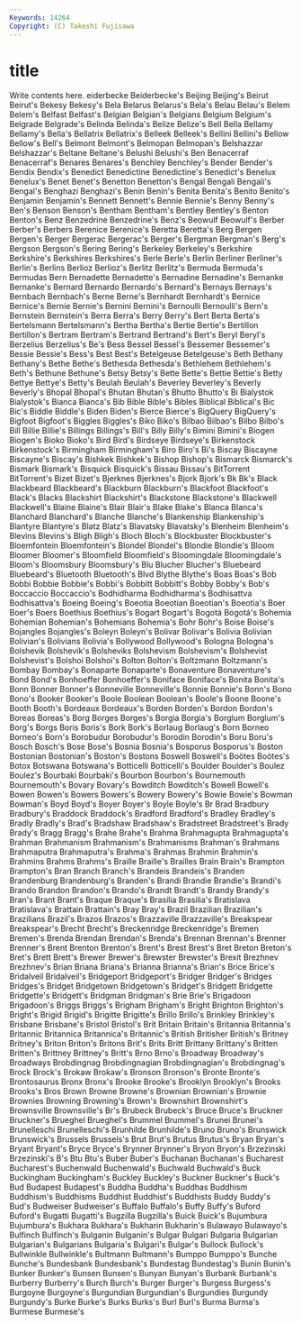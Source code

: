 ```yaml
---
Keywords: 14264 
Copyright: (C) Takeshi Fujisawa
---
```


# title

Write contents here.
eiderbecke Beiderbecke's Beijing Beijing's Beirut Beirut's Bekesy Bekesy's
Bela Belarus Belarus's Bela's Belau Belau's Belem Belem's Belfast Belfast's
Belgian Belgian's Belgians Belgium Belgium's Belgrade Belgrade's Belinda Belinda's Belize
Belize's Bell Bella Bellamy Bellamy's Bella's Bellatrix Bellatrix's Belleek Belleek's
Bellini Bellini's Bellow Bellow's Bell's Belmont Belmont's Belmopan Belmopan's Belshazzar
Belshazzar's Beltane Beltane's Belushi Belushi's Ben Benacerraf Benacerraf's Benares Benares's
Benchley Benchley's Bender Bender's Bendix Bendix's Benedict Benedictine Benedictine's Benedict's
Benelux Benelux's Benet Benet's Benetton Benetton's Bengal Bengali Bengali's Bengal's
Benghazi Benghazi's Benin Benin's Benita Benita's Benito Benito's Benjamin Benjamin's
Bennett Bennett's Bennie Bennie's Benny Benny's Ben's Benson Benson's Bentham
Bentham's Bentley Bentley's Benton Benton's Benz Benzedrine Benzedrine's Benz's Beowulf
Beowulf's Berber Berber's Berbers Berenice Berenice's Beretta Beretta's Berg Bergen
Bergen's Berger Bergerac Bergerac's Berger's Bergman Bergman's Berg's Bergson Bergson's
Bering Bering's Berkeley Berkeley's Berkshire Berkshire's Berkshires Berkshires's Berle Berle's
Berlin Berliner Berliner's Berlin's Berlins Berlioz Berlioz's Berlitz Berlitz's Bermuda
Bermuda's Bermudas Bern Bernadette Bernadette's Bernadine Bernadine's Bernanke Bernanke's Bernard
Bernardo Bernardo's Bernard's Bernays Bernays's Bernbach Bernbach's Berne Berne's Bernhardt
Bernhardt's Bernice Bernice's Bernie Bernie's Bernini Bernini's Bernoulli Bernoulli's Bern's
Bernstein Bernstein's Berra Berra's Berry Berry's Bert Berta Berta's Bertelsmann
Bertelsmann's Bertha Bertha's Bertie Bertie's Bertillon Bertillon's Bertram Bertram's Bertrand
Bertrand's Bert's Beryl Beryl's Berzelius Berzelius's Be's Bess Bessel Bessel's
Bessemer Bessemer's Bessie Bessie's Bess's Best Best's Betelgeuse Betelgeuse's Beth
Bethany Bethany's Bethe Bethe's Bethesda Bethesda's Bethlehem Bethlehem's Beth's Bethune
Bethune's Betsy Betsy's Bette Bette's Bettie Bettie's Betty Bettye Bettye's
Betty's Beulah Beulah's Beverley Beverley's Beverly Beverly's Bhopal Bhopal's Bhutan
Bhutan's Bhutto Bhutto's Bi Bialystok Bialystok's Bianca Bianca's Bib Bible
Bible's Bibles Biblical Biblical's Bic Bic's Biddle Biddle's Biden Biden's
Bierce Bierce's BigQuery BigQuery's Bigfoot Bigfoot's Biggles Biggles's Biko Biko's
Bilbao Bilbao's Bilbo Bilbo's Bill Billie Billie's Billings Billings's Bill's
Billy Billy's Bimini Bimini's Biogen Biogen's Bioko Bioko's Bird Bird's
Birdseye Birdseye's Birkenstock Birkenstock's Birmingham Birmingham's Biro Biro's Bi's Biscay
Biscayne Biscayne's Biscay's Bishkek Bishkek's Bishop Bishop's Bismarck Bismarck's Bismark
Bismark's Bisquick Bisquick's Bissau Bissau's BitTorrent BitTorrent's Bizet Bizet's Bjerknes
Bjerknes's Bjork Bjork's Bk Bk's Black Blackbeard Blackbeard's Blackburn Blackburn's
Blackfoot Blackfoot's Black's Blacks Blackshirt Blackshirt's Blackstone Blackstone's Blackwell Blackwell's
Blaine Blaine's Blair Blair's Blake Blake's Blanca Blanca's Blanchard Blanchard's
Blanche Blanche's Blankenship Blankenship's Blantyre Blantyre's Blatz Blatz's Blavatsky Blavatsky's
Blenheim Blenheim's Blevins Blevins's Bligh Bligh's Bloch Bloch's Blockbuster Blockbuster's
Bloemfontein Bloemfontein's Blondel Blondel's Blondie Blondie's Bloom Bloomer Bloomer's Bloomfield
Bloomfield's Bloomingdale Bloomingdale's Bloom's Bloomsbury Bloomsbury's Blu Blucher Blucher's Bluebeard
Bluebeard's Bluetooth Bluetooth's Blvd Blythe Blythe's Boas Boas's Bob Bobbi
Bobbie Bobbie's Bobbi's Bobbitt Bobbitt's Bobby Bobby's Bob's Boccaccio Boccaccio's
Bodhidharma Bodhidharma's Bodhisattva Bodhisattva's Boeing Boeing's Boeotia Boeotian Boeotian's Boeotia's
Boer Boer's Boers Boethius Boethius's Bogart Bogart's Bogotá Bogotá's Bohemia
Bohemian Bohemian's Bohemians Bohemia's Bohr Bohr's Boise Boise's Bojangles Bojangles's
Boleyn Boleyn's Bolivar Bolivar's Bolivia Bolivian Bolivian's Bolivians Bolivia's Bollywood
Bollywood's Bologna Bologna's Bolshevik Bolshevik's Bolsheviks Bolshevism Bolshevism's Bolshevist Bolshevist's
Bolshoi Bolshoi's Bolton Bolton's Boltzmann Boltzmann's Bombay Bombay's Bonaparte Bonaparte's
Bonaventure Bonaventure's Bond Bond's Bonhoeffer Bonhoeffer's Boniface Boniface's Bonita Bonita's
Bonn Bonner Bonner's Bonneville Bonneville's Bonnie Bonnie's Bonn's Bono Bono's
Booker Booker's Boole Boolean Boolean's Boole's Boone Boone's Booth Booth's
Bordeaux Bordeaux's Borden Borden's Bordon Bordon's Boreas Boreas's Borg Borges
Borges's Borgia Borgia's Borglum Borglum's Borg's Borgs Boris Boris's Bork
Bork's Borlaug Borlaug's Born Borneo Borneo's Born's Borobudur Borobudur's Borodin
Borodin's Boru Boru's Bosch Bosch's Bose Bose's Bosnia Bosnia's Bosporus
Bosporus's Boston Bostonian Bostonian's Boston's Bostons Boswell Boswell's Boötes Boötes's
Botox Botswana Botswana's Botticelli Botticelli's Boulder Boulder's Boulez Boulez's Bourbaki
Bourbaki's Bourbon Bourbon's Bournemouth Bournemouth's Bovary Bovary's Bowditch Bowditch's Bowell
Bowell's Bowen Bowen's Bowers Bowers's Bowery Bowery's Bowie Bowie's Bowman
Bowman's Boyd Boyd's Boyer Boyer's Boyle Boyle's Br Brad Bradbury
Bradbury's Braddock Braddock's Bradford Bradford's Bradley Bradley's Bradly Bradly's Brad's
Bradshaw Bradshaw's Bradstreet Bradstreet's Brady Brady's Bragg Bragg's Brahe Brahe's
Brahma Brahmagupta Brahmagupta's Brahman Brahmanism Brahmanism's Brahmanisms Brahman's Brahmans Brahmaputra
Brahmaputra's Brahma's Brahmas Brahmin Brahmin's Brahmins Brahms Brahms's Braille Braille's
Brailles Brain Brain's Brampton Brampton's Bran Branch Branch's Brandeis Brandeis's
Branden Brandenburg Brandenburg's Branden's Brandi Brandie Brandie's Brandi's Brando Brandon
Brandon's Brando's Brandt Brandt's Brandy Brandy's Bran's Brant Brant's Braque
Braque's Brasilia Brasilia's Bratislava Bratislava's Brattain Brattain's Bray Bray's Brazil
Brazilian Brazilian's Brazilians Brazil's Brazos Brazos's Brazzaville Brazzaville's Breakspear Breakspear's
Brecht Brecht's Breckenridge Breckenridge's Bremen Bremen's Brenda Brendan Brendan's Brenda's
Brennan Brennan's Brenner Brenner's Brent Brenton Brenton's Brent's Brest Brest's
Bret Breton Breton's Bret's Brett Brett's Brewer Brewer's Brewster Brewster's
Brexit Brezhnev Brezhnev's Brian Briana Briana's Brianna Brianna's Brian's Brice
Brice's Bridalveil Bridalveil's Bridgeport Bridgeport's Bridger Bridger's Bridges Bridges's Bridget
Bridgetown Bridgetown's Bridget's Bridgett Bridgette Bridgette's Bridgett's Bridgman Bridgman's Brie
Brie's Brigadoon Brigadoon's Briggs Briggs's Brigham Brigham's Bright Brighton Brighton's
Bright's Brigid Brigid's Brigitte Brigitte's Brillo Brillo's Brinkley Brinkley's Brisbane
Brisbane's Bristol Bristol's Brit Britain Britain's Britannia Britannia's Britannic Britannica
Britannica's Britannic's British Britisher British's Britney Britney's Briton Briton's Britons
Brit's Brits Britt Brittany Brittany's Britten Britten's Brittney Brittney's Britt's
Brno Brno's Broadway Broadway's Broadways Brobdingnag Brobdingnagian Brobdingnagian's Brobdingnag's Brock
Brock's Brokaw Brokaw's Bronson Bronson's Bronte Bronte's Brontosaurus Bronx Bronx's
Brooke Brooke's Brooklyn Brooklyn's Brooks Brooks's Bros Brown Browne Browne's
Brownian Brownian's Brownie Brownies Browning Browning's Brown's Brownshirt Brownshirt's Brownsville
Brownsville's Br's Brubeck Brubeck's Bruce Bruce's Bruckner Bruckner's Brueghel Brueghel's
Brummel Brummel's Brunei Brunei's Brunelleschi Brunelleschi's Brunhilde Brunhilde's Bruno Bruno's
Brunswick Brunswick's Brussels Brussels's Brut Brut's Brutus Brutus's Bryan Bryan's
Bryant Bryant's Bryce Bryce's Brynner Brynner's Bryon Bryon's Brzezinski Brzezinski's
B's Btu Btu's Buber Buber's Buchanan Buchanan's Bucharest Bucharest's Buchenwald
Buchenwald's Buchwald Buchwald's Buck Buckingham Buckingham's Buckley Buckley's Buckner Buckner's
Buck's Bud Budapest Budapest's Buddha Buddha's Buddhas Buddhism Buddhism's Buddhisms
Buddhist Buddhist's Buddhists Buddy Buddy's Bud's Budweiser Budweiser's Buffalo Buffalo's
Buffy Buffy's Buford Buford's Bugatti Bugatti's Bugzilla Bugzilla's Buick Buick's
Bujumbura Bujumbura's Bukhara Bukhara's Bukharin Bukharin's Bulawayo Bulawayo's Bulfinch Bulfinch's
Bulganin Bulganin's Bulgar Bulgari Bulgaria Bulgarian Bulgarian's Bulgarians Bulgaria's Bulgari's
Bulgar's Bullock Bullock's Bullwinkle Bullwinkle's Bultmann Bultmann's Bumppo Bumppo's Bunche
Bunche's Bundesbank Bundesbank's Bundestag Bundestag's Bunin Bunin's Bunker Bunker's Bunsen
Bunsen's Bunyan Bunyan's Burbank Burbank's Burberry Burberry's Burch Burch's Burger
Burger's Burgess Burgess's Burgoyne Burgoyne's Burgundian Burgundian's Burgundies Burgundy Burgundy's
Burke Burke's Burks Burks's Burl Burl's Burma Burma's Burmese Burmese's
